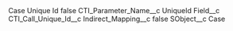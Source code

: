 <?xml version="1.0" encoding="UTF-8"?>
<CustomMetadata xmlns="http://soap.sforce.com/2006/04/metadata" xmlns:xsi="http://www.w3.org/2001/XMLSchema-instance" xmlns:xsd="http://www.w3.org/2001/XMLSchema">
    <label>Case Unique Id</label>
    <protected>false</protected>
    <values>
        <field>CTI_Parameter_Name__c</field>
        <value xsi:type="xsd:string">UniqueId</value>
    </values>
    <values>
        <field>Field__c</field>
        <value xsi:type="xsd:string">CTI_Call_Unique_Id__c</value>
    </values>
    <values>
        <field>Indirect_Mapping__c</field>
        <value xsi:type="xsd:boolean">false</value>
    </values>
    <values>
        <field>SObject__c</field>
        <value xsi:type="xsd:string">Case</value>
    </values>
</CustomMetadata>
